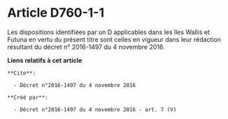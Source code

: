 # Article D760-1-1

Les dispositions identifiées par un D applicables dans les îles Wallis et Futuna en vertu du présent titre sont celles en
vigueur dans leur rédaction résultant du décret n° 2016-1497 du 4 novembre 2016.

**Liens relatifs à cet article**

	**Cite**:

	  - Décret n°2016-1497 du 4 novembre 2016

	**Créé par**:

	  - Décret n°2016-1497 du 4 novembre 2016 - art. 7 (V)
